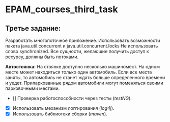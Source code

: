 # EPAM_courses_third_task

## Третье задание:
Разработать многопоточное приложение.
Использовать возможности пакета java.util.concurrent и java.util.concurrent.locks
Не использовать слово synchronized.
Все сущности, желающие получить доступ к ресурсу, должны быть потоками.

**Автостоянка:** На стоянке доступно несколько машиномест. На одном месте может находиться только один автомобиль. Если все места заняты, то автомобиль не станет ждать больше определенного времени и уедет. Припаркованные рядом автомобили могут поменяться своими парковочными местами.

- [] Проверка работоспособности через тесты (*testNG*).
- [x] Использовать механизм логгирования (*log4j*).
- [x] Использовать библиотеки сборки (*maven*).
